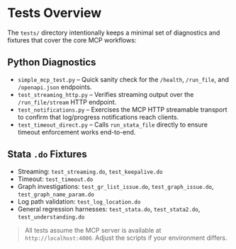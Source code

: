 # Tests Overview

The `tests/` directory intentionally keeps a minimal set of diagnostics and fixtures that cover the core MCP workflows:

## Python Diagnostics
- `simple_mcp_test.py` – Quick sanity check for the `/health`, `/run_file`, and `/openapi.json` endpoints.
- `test_streaming_http.py` – Verifies streaming output over the `/run_file/stream` HTTP endpoint.
- `test_notifications.py` – Exercises the MCP HTTP streamable transport to confirm that log/progress notifications reach clients.
- `test_timeout_direct.py` – Calls `run_stata_file` directly to ensure timeout enforcement works end-to-end.

## Stata `.do` Fixtures
- Streaming: `test_streaming.do`, `test_keepalive.do`
- Timeout: `test_timeout.do`
- Graph investigations: `test_gr_list_issue.do`, `test_graph_issue.do`, `test_graph_name_param.do`
- Log path validation: `test_log_location.do`
- General regression harnesses: `test_stata.do`, `test_stata2.do`, `test_understanding.do`

> All tests assume the MCP server is available at `http://localhost:4000`. Adjust the scripts if your environment differs.
